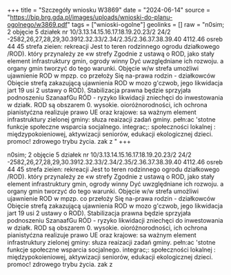 +++
title = "Szczegóły wniosku W3869"
date = "2024-06-14"
source = "https://bip.brg.gda.pl/images/uploads/wnioski-do-planu-ogolnego/w3869.pdf"
tags = ["wnioski-ogolne"]
geolinks = []
raw = "n0sim; 2 objęcie 5 działek nr 10/3.13.14.15.16.17.18.19.20.23/2 24/2 -2582,26,27,28,29,30.3912.32.33/2.34/2.35/2.36.37.38.39.40 4112.46 osreb 44 45 strefa zieien:  rekreacji Jest to teren rodzinnego ogrodu działkowego /ROD). który przynależy ze «w strefy Zgodnie z ustawą o ROD, jako stały element infrastruktury gmin, ogrody winny Dyć uwzględniane ich rozwoju. a organy gmin tworzyć do tego warunki. Objęcie w/w strefa umożliwi ujawnienie ROD w mpzp. co przełoży Się na-prawa rodzin - działkowców Obięcie strefą zakazującą ujawnienia ROD w mozo g'czwob, jego likwidacja jart 19 usi 2 ustawy o ROD). Stabilizacja prawna będzie sprzyjała podnoszeniu SzanaafGu RÓD - ryzyko likwidacji zniechęci do inwestowania w działk. ROD są obszarem 0. wysokie. oioróżnorodności, ich ochrona pianistyćzna realizuje prawo UE oraz krajowe: sa ważnym element infrastruktury zielonej gminy: słuza reaizacji zadań gminy. pełn:ac 'stotne funkcje społeczne wsparcia socjalnego. integrac;: społeczności lokalnej : międzypokoieniowej, aktywizacji seniorów, edukacji ekologicznej dzieci. promoc! zdrowego trybu życia. zak z "
+++

n0sim; 2 objęcie 5 działek nr
10/3.13.14.15.16.17.18.19.20.23/2 24/2 -2582,26,27,28,29,30.3912.32.33/2.34/2.35/2.36.37.38.39.40 4112.46
osreb 44 45 strefa zieien:  rekreacji Jest to teren rodzinnego ogrodu działkowego /ROD). który przynależy ze
«w strefy Zgodnie z ustawą o ROD, jako stały element infrastruktury gmin, ogrody winny Dyć uwzględniane
ich rozwoju. a organy gmin tworzyć do tego warunki. Objęcie w/w strefa umożliwi ujawnienie ROD w mpzp. co
przełoży Się na-prawa rodzin - działkowców Obięcie strefą zakazującą ujawnienia ROD w mozo
g'czwob, jego likwidacja jart 19 usi 2 ustawy o ROD). Stabilizacja prawna będzie sprzyjała podnoszeniu
SzanaafGu RÓD - ryzyko likwidacji zniechęci do inwestowania w działk. ROD są obszarem 0. wysokie.
oioróżnorodności, ich ochrona pianistyćzna realizuje prawo UE oraz krajowe: sa ważnym element infrastruktury
zielonej gminy: słuza reaizacji zadań gminy. pełn:ac 'stotne funkcje społeczne wsparcia socjalnego. integrac;:
społeczności lokalnej : międzypokoieniowej, aktywizacji seniorów, edukacji ekologicznej dzieci. promoc!
zdrowego trybu życia.
zak z 


